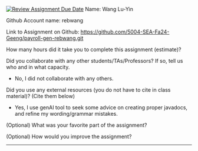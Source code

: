 [![Review Assignment Due Date](https://classroom.github.com/assets/deadline-readme-button-22041afd0340ce965d47ae6ef1cefeee28c7c493a6346c4f15d667ab976d596c.svg)](https://classroom.github.com/a/0MNG42B5)
Name: Wang Lu-Yin

Github Account name: rebwang

Link to Assignment on Github: https://github.com/5004-SEA-Fa24-Geeng/payroll-gen-rebwang.git

How many hours did it take you to complete this assignment (estimate)?

Did you collaborate with any other students/TAs/Professors? If so, tell us who and in what
capacity.

* No, I did not collaborate with any others.
  
Did you use any external resources (you do not have to cite in class material)? (Cite them below)

* Yes, I use genAI tool to seek some advice on creating proper javadocs, and refine my wording/grammar mistakes.


(Optional) What was your favorite part of the assignment?

(Optional) How would you improve the assignment?

---

